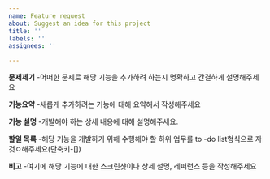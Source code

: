 ```yaml
---
name: Feature request
about: Suggest an idea for this project
title: ''
labels: ''
assignees: ''

---
```


**문제제기**
-어떠한 문제로 해당 기능을 추가하려 하는지 명확하고 간결하게 설명해주세요

**기능요약**
-새롭게 추가하려는 기능에 대해 요약해서 작성해주세요

**기능 설명**
-개발해야 하는 상세 내용에 대해 설명해주세요.

**할일 목록**
-해당 기능을 개발하기 위해 수행해야 할 하위 업무를 to -do list형식으로 자것ㅇ해주세요(단축키-[])

**비고**
-여기에 해당 기능에 대한 스크린샷이나 상세 설명, 레퍼런스 등을 작성해주세요
